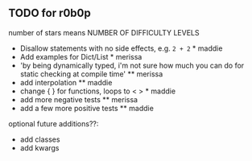 ## TODO for r0b0p

number of stars means NUMBER OF DIFFICULTY LEVELS

- Disallow statements with no side effects, e.g. `2 + 2` \* maddie
- Add examples for Dict/List \* merissa
- 'by being dynamically typed, i'm not sure how much you can do for static checking at compile time' \*\* merissa
- add interpolation \*\* maddie
- change { } for functions, loops to < > \* maddie
- add more negative tests \*\* merissa
- add a few more positive tests \*\* maddie

optional future additions??:

- add classes
- add kwargs
